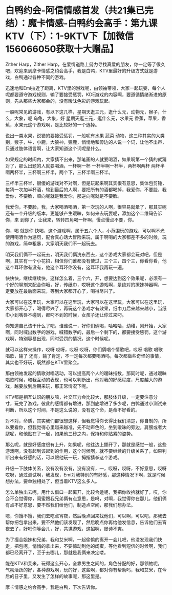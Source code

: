 # 白鸭约会-阿信情感首发（共21集已完结）：魔卡情感-白鸭约会高手：第九课KTV（下）：1-9KTV下【加微信156066050获取十大赠品】

Zither Harp，Zither Harp，在爱情道路上努力寻找真爱的朋友，你一定等了很久吧，欢迎来到摩卡情感之约会高手，我是白鸭，KTV里最好的升级方式就是游戏，白鸭通过各种不同的游戏。

迅速地和Emi拉近了距离，KTV里的游戏呢，由领袖带领，大家一起玩耍，每个人呢都要遵守游戏规则，输了要接受惩罚，KDE游戏的内容啊，要遵循情绪渐进的原则，先从那些大家都会的，没有暧昧色彩的游戏玩起。

一般呢常见的游戏，有以下这几样，星期天逛三元，逛什么元，动物元，猴子，什么，大象，呃 乌龟，大象，好 星期天逛三元，逛什么元，水果元 香蕉，苹果，香蕉，水果元这个游戏啊，是比较好的一个选择。

说出一类水果，说错的要接受惩罚，一般呢有水果 蔬菜 动物，这三种其实的大类别，猴子，牛，小鹿，大狼神，狸鹿，悄悄地和旁边的人说一个词，让他不出声，只通过肢体语言啊，让大家知道这个词呢是什么。

如果规定的时间内，大家猜不出来，那笔画的人就要喝酒，如果啊第一个猜的就猜对了，那么出题的人就要喝酒，一杯啊一杯 一杯半啊一杯半，两杯啊两杯 两杯半啊两杯半，三杯啊三杯半，两个下，三杯半啊三杯半。

三杯半三杯半，很傻的游戏对不对啊，但是玩起来啊其实很有意思，集体包剪锤，每猜一次加半杯酒，输到最后的人啊，要把所有的酒都喝掉，我爱你，不要脸，我爱你，不要脸，顺向呢就是我爱你，那逆向呢就是不要脸。

我爱你，不要脸，我，大家喝酒喝酒，第一次玩的人啊，很容易就晕了，那其实呢还有一个升级的版本，更能够产生暧昧，如何来去玩耍呢，添加这个二维码告诉你，来 到你了，让我来，转转四角喝一杯啊，慢点慢点不要，你。

你，喝 就是你 快喝，这个游戏啊，属于五六个人，小范围玩的游戏，可以啊不光使用喝酒作为惩罚，配合真心话大冒险来玩，属于啊喝的大家都差不多的时候，玩的游戏，简单粗暴，大家明天我们不一起玩去。

明天我们俩不一起玩去，明天我们俩洗东西去，这个游戏大家都会玩对吧，但是啊，其实有一个小花招，相信你们谁都没有使过，三个三，四个三，你看你看，他这个耳环你有没有，他这个耳环你没有，这耳环我再玩一遍。

快快快，继续继续快，这样怎么着，三个六，开，想要达到这个效果呢，必须有一个好的聊剂来配合你哦，好，传纸巾，哎呀这个游戏啊，是绝对的撩妹神器啊，一定要放在最后面来玩，等到大家都开心了，喝得尽兴了。

大家可以在这里玩，大家可以在这里玩，大家可以在这里玩，大家可以在这里玩，大家都开心了，喝得尽兴了，再玩这个游戏才有效果，纸巾刀后来越来越小，当纸巾小到嘴唇不碰到，都叼不到的时候，女孩子还让你过来叼。

你知道自己该干什么了吧，谁谁说一，好你们俩喝，哈哈哈，幼稚，刚开始，大家啊，同时喊出数字的游戏，喊错数字的，最后一个剩下的，都要接受惩罚，这个游戏啊，特别容易出现，同时受罚的情况，这个时候呢。

就可以这样来操作，哎呀 哎呀，哎呀 哎呀，你们俩唱个情歌吧，哎呀 唱歌 唱歌 唱歌，输了 还有，输了肯定，不一定每次都要喝酒吗，每次都做些奇怪的事情，其实也不好玩，既然都在KTV里聚会。

那由领袖发起的情歌对唱活动，可以提高两个人的暧昧指数，那同时呢，通过暧昧唱歌时候，和我互动的表现，也可以判断出，他对我的好感程度，尺度越大的游戏，越要放到后期来玩，那正常情况下呢。

KTV都是相互认识的朋友嘛，社交压力会比较大，那肢体升级，一定要注意分寸，玩完了游戏，彼此的感情都有增进，那到底增进了多少呢，白鸭通过小测试来判断，所以这个时间，不是这么说的，没有这个命，是命不好看的。

对不对，命质，其实我们都很想这样，但我觉得你长得比我们清楚，你自制的，所以要看你，但我觉得心里越来越准，先不动声色的，坐到暧昧的旁边，肩膀或者大腿呢，和他贴在了一起，如果他三秒之内，保持和你贴紧的姿势。

那么呢，就是好感度很有上升，如果呢，他往边上挪开了，那就是感觉一般，这些游戏啊，没有起到该起到的作用，这个时候啊，就不要继续的升级关系了，如果判断出来有好感的话，可以跟他玩一玩，拇指猜拳这个游戏。

升级一下肢体关系，没有没有没有，没有没有，一，哎呀，哎呀，不好意思，哎呀哎呀，通过测试啊，我发现，Emi对我特别的有好感，那这种情况下啊，就是时候想办法，要单独相处了，但当着KTV这么多人。

怎么单独出去呢，用什么借口一起离开，比较合适呢，我把你收拾就好了，哎，你会不会觉得你，闺蜜跟我兄弟俩有点意思，是吗，对啊，我觉得你在那儿，他们俩有点不好意思，要不然我们给他们，制造点空间，那我们想办法。

嗯，你饿不饿，我们去吃点宵夜，然后晚点回来找他们，可以啊，可以吧，那我去帮你把包拿出来，要不然他们该发现了，然后晚点你再给他发信息，告诉他们去宵夜去了，好吧你等会儿，好，共谋游戏，这招啊，屡诗不爽。

为了撮合姐妹和兄弟，我和艾米啊，一起偷偷的离开一会儿吧，他没发现我们快走，把包呢，悄悄的拿出来，不要惊动到他的闺蜜，等他看到短信的时候啊，我们都已经离开了，至于去哪儿，那就是我俩来决定喽。

能在KTV和艾米，玩得这么开心，全靠男生之间的，角色分配的好，那领袖呢，气氛活跃的好，各种游戏啊，玩的好，这些啊，都对你有帮助吗，我和艾米，在今后的日子里，又发生了怎样的故事呢，那这里是。

摩卡情感之约会高手，我是白鸭，下次告诉你。